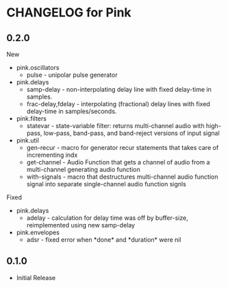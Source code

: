 # CHANGELOG for Pink

## 0.2.0

New 

* pink.oscillators
  * pulse - unipolar pulse generator 
* pink.delays
  * samp-delay - non-interpolating delay line with fixed delay-time in
    samples.
  * frac-delay,fdelay - interpolating (fractional) delay lines with fixed
    delay-time in samples/seconds.
* pink.filters
  * statevar - state-variable filter: returns multi-channel audio with
    high-pass, low-pass, band-pass, and band-reject versions of input signal
* pink.util
  * gen-recur - macro for generator recur statements that takes care of
    incrementing indx
  * get-channel - Audio Function that gets a channel of audio from a
    multi-channel generating audio function
  * with-signals - macro that destructures multi-channel audio function signal
    into separate single-channel audio function signls

Fixed

* pink.delays
  * adelay - calculation for delay time was off by buffer-size, reimplemented
    using new samp-delay
* pink.envelopes
  * adsr - fixed error when \*done\* and \*duration\* were nil 

## 0.1.0

* Initial Release

